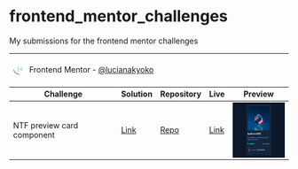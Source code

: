 # frontend_mentor_challenges
My submissions for the frontend mentor challenges

---
<img align="center" alt="Frontend Mentor icon" height="32" width="32" src="https://github.com/lucianakyoko/frontend_mentor_challenges/blob/main/nft-preview-card-component/images/favicon-32x32.png"> Frontend Mentor - [@lucianakyoko](https://www.frontendmentor.io/profile/lucianakyoko)
 </br>

| Challenge | Solution | Repository | Live | Preview |
| --- | --- | --- | ---| --- |
| NTF preview card component | [Link](https://www.frontendmentor.io/solutions/ntf-preview-card-component-using-sass-Ryncg9Kqq) | [Repo](https://github.com/lucianakyoko/frontend_mentor_challenges/tree/main/nft-preview-card-component) | [Link](https://ntf-preview-card.netlify.app/) | <img align="center" alt="Miniatura da imagem do projeto" height="100" width="100" src="https://github.com/lucianakyoko/frontend_mentor_challenges/blob/main/screenshots/NTF-card_screenshot.png"> |



